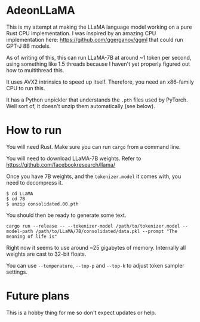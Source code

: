 # AdeonLLaMA

This is my attempt at making the LLaMA language model working on a pure Rust
CPU implementation. I was inspired by an amazing CPU implementation here:
https://github.com/ggerganov/ggml that could run GPT-J 8B models.

As of writing of this, this can run LLaMA-7B at around ~1 token per second,
using something like 1.5 threads because I haven't yet properly figured out how
to multithread this.

It uses AVX2 intrinsics to speed up itself. Therefore, you need an x86-family
CPU to run this.

It has a Python unpickler that understands the `.pth` files used by PyTorch.
Well sort of, it doesn't unzip them automatically (see below).

# How to run

You will need Rust. Make sure you can run `cargo` from a command line.

You will need to download LLaMA-7B weights. Refer to https://github.com/facebookresearch/llama/

Once you have 7B weights, and the `tokenizer.model` it comes with, you need to
decompress it.

```shell
$ cd LLaMA
$ cd 7B
$ unzip consolidated.00.pth
```

You should then be ready to generate some text.

```shell
cargo run --release -- --tokenizer-model /path/to/tokenizer.model --model-path /path/to/LLaMA/7B/consolidated/data.pkl --prompt "The meaning of life is"
```

Right now it seems to use around ~25 gigabytes of memory. Internally all
weights are cast to 32-bit floats.

You can use `--temperature`, `--top-p` and `--top-k` to adjust token sampler
settings.

# Future plans

This is a hobby thing for me so don't expect updates or help.

